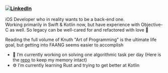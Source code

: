 ### [![LinkedIn](https://img.shields.io/badge/My%20LinkedIn-0a0a0a.svg?style=flat&colorA=0a0a0a&logo=linkedin)]([https://www.linkedin.com/in/kirill-gorbachyonok-34521218a](https://www.linkedin.com/in/kristina-kuricyna-6b74371a9/))


iOS Developer who in reality wants to be a back-end one.  
Working primarily in Swift & Kotlin now, but have experience with Objective-C as well. So legacy can be well-cared for and refactored with love 🤝

Reading the full volume of Knuth "Art of Programming" is the ultimate life goal, but getting into FAANG seems easier to accomplish

- 🧠 I’m currently working on solving one algorithmic task per day (Here is the [repo](https://github.com/krokonox/Algorithms) to keep my memory intact) 
- ⚙️ I’m currently learning Rust and trying to get better at Kotlin
